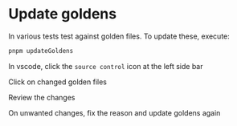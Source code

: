 <!--
@license
Copyright (c) 2025 tssuite

Use of this source code is governed by terms that can be
found in the LICENSE file in the root of this package.
-->

# Update goldens

In various tests test against golden files. To update these, execute:

```bash
pnpm updateGoldens
```

In vscode, click the `source control` icon at the left side bar

Click on changed golden files

Review the changes

On unwanted changes, fix the reason and update goldens again
